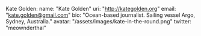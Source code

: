 Kate Golden:
  name: "Kate Golden"
  uri: "http://kategolden.org"
  email: "kate.golden@gmail.com"
  bio: "Ocean-based journalist. Sailing vessel Argo, Sydney, Australia."
  avatar: "/assets/images/kate-in-the-round.png"
  twitter: "meownderthal"